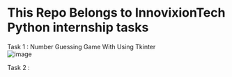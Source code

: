 # This Repo Belongs to InnovixionTech Python internship tasks
Task 1 : Number Guessing Game With Using Tkinter </br>
![image](https://github.com/kapilgarg073/InnovixionTech-Nov/assets/88045962/7a4e43e2-ad88-4b26-abae-8ed8d6f1de15)



Task 2 : 
